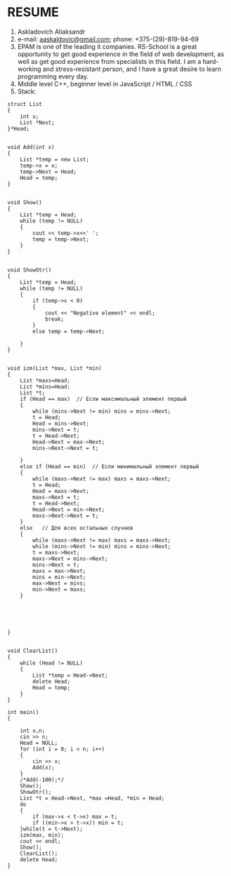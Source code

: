 # RESUME

  
  

1. Askladovich Aliaksandr
2. e-mail: aaskaldovic@gmail.com; phone: +375-(29)-819-94-69
3. EPAM is one of the leading it companies. RS-School is a great opportunity to get good experience in the field of web development, as well as get good experience from specialists in this field. I am a hard-working and stress-resistant person, and I have a great desire to learn programming every day.
4. Middle level C++, beginner level in JavaScript / HTML / CSS
5. Stack:
```
struct List
{
	int x;                                              
	List *Next;
}*Head;


void Add(int x)
{
	List *temp = new List;                             
	temp->x = x;                                        
	temp->Next = Head;                         
	Head = temp;                               
}


void Show()                                
{
	List *temp = Head;                          
	while (temp != NULL)                                
	{
		cout << temp->x<<' ';
		temp = temp->Next;                             
	}
}


void ShowOtr()
{
	List *temp = Head;
	while (temp != NULL)
	{
		if (temp->x < 0)
		{
			cout << "Negative element" << endl; 
			break;
		}
		else temp = temp->Next;
		
	}
}


void izm(List *max, List *min)
{
	List *maxs=Head;
	List *mins=Head;
	List *t;
	if (Head == max)  // Если максимальный элемент первый
	{
		while (mins->Next != min) mins = mins->Next;
		t = Head;
		Head = mins->Next;
		mins->Next = t;
		t = Head->Next;
		Head->Next = max->Next;
		mins->Next->Next = t;

	}
	else if (Head == min)  // Если минимальный элемент первый 
	{
		while (maxs->Next != max) maxs = maxs->Next;
		t = Head;
		Head = maxs->Next;
		maxs->Next = t;
		t = Head->Next;
		Head->Next = min->Next;
		maxs->Next->Next = t;
	}
	else   // Для всех остальных случаев
	{
		while (maxs->Next != max) maxs = maxs->Next;
		while (mins->Next != min) mins = mins->Next;
		t = maxs->Next;
		maxs->Next = mins->Next;
		mins->Next = t;
		maxs = max->Next;
		mins = min->Next;
		max->Next = mins;
		min->Next = maxs;
	}
	
	
	
	
	
}


void ClearList()
{
	while (Head != NULL)                        
	{
		List *temp = Head->Next;                    
		delete Head;                                
		Head = temp;                                
	}
}

int main()
{
	
	int x,n;
	cin >> n;
	Head = NULL; 
	for (int i = 0; i < n; i++)
	{
		cin >> x;
		Add(x); 
	}
	/*Add(-100);*/
	Show(); 
	ShowOtr();
	List *t = Head->Next, *max =Head, *min = Head;
	do
	{
		if (max->x < t->x) max = t;
		if ((min->x > t->x)) min = t;
	}while(t = t->Next);
	izm(max, min);
	cout << endl;
	Show();
	ClearList(); 
	delete Head;
}
```
